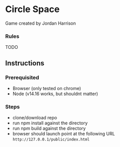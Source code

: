 # Circle Space

Game created by Jordan Harrison

### Rules

TODO

## Instructions
### Prerequisited
 - Browser (only tested on chrome)
 - Node (v14.16 works, but shouldnt matter)



### Steps
- clone/download repo
- run npm install against the directory
- run npm build against the directory
- browser should launch point at the following URL `http://127.0.0.1/public/index.html`

